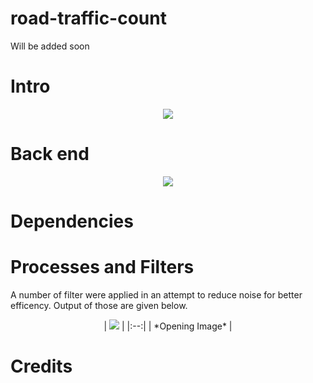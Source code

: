 # road-traffic-count

Will be added soon

# Intro

<p align="center">
  <img src="https://github.com/hasibzunair/road-traffic-count/blob/master/images/output.gif">
</p>

# Back end

<p align="center">
  <img src="https://github.com/hasibzunair/road-traffic-count/blob/master/images/backgroundSub.gif">
</p>

# Dependencies 

# Processes and Filters
A number of filter were applied in an attempt to reduce noise for better efficency. Output of those are given below.

<p align="center">
| <img src="https://github.com/hasibzunair/road-traffic-count/blob/master/images/backgroundSub.gif"> | 
|:--:| 
| *Opening Image* |
</p>

# Credits 
